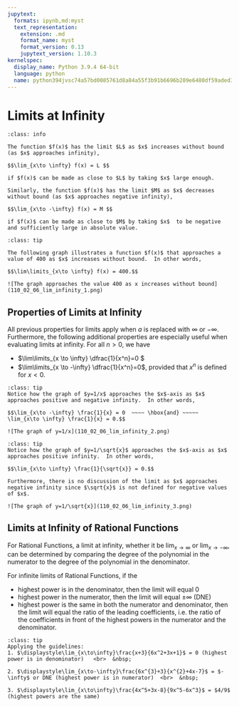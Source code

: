 ```yaml
---
jupytext:
  formats: ipynb,md:myst
  text_representation:
    extension: .md
    format_name: myst
    format_version: 0.13
    jupytext_version: 1.10.3
kernelspec:
  display_name: Python 3.9.4 64-bit
  language: python
  name: python394jvsc74a57bd0085761d8a84a55f3b91b6696b289e6480df59aded311489218ab7e58f5e20cd3
---
```

# Limits at Infinity

```{admonition} Definition
:class: info

The function $f(x)$ has the limit $L$ as $x$ increases without bound (as $x$ approaches infinity), 

$$\lim_{x\to \infty} f(x) = L $$ 

if $f(x)$ can be made as close to $L$ by taking $x$ large enough.

Similarly, the function $f(x)$ has the limit $M$ as $x$ decreases without bound (as $x$ approaches negative infinity), 

$$\lim_{x\to -\infty} f(x) = M $$ 

if $f(x)$ can be made as close to $M$ by taking $x$  to be negative and sufficiently large in absolute value.
```

```{admonition} Example
:class: tip

The following graph illustrates a function $f(x)$ that approaches a value of 400 as $x$ increases without bound.  In other words, 

$$\lim\limits_{x\to \infty} f(x) = 400.$$

![The graph approaches the value 400 as x increases without bound](110_02_06_lim_infinity_1.png)
```

## Properties of Limits at Infinity

All previous properties for limits apply when $a$ is replaced with $\infty$ or $-\infty$.  Furthermore, the following additional properties are especially useful when evaluating limits at infinity.  For all $n>0$, we have

- $\lim\limits_{x \to \infty} \dfrac{1}{x^n}=0 $
- $\lim\limits_{x \to -\infty} \dfrac{1}{x^n}=0$, provided that $x^n$ is defined for $x<0$.


```{admonition} Example
:class: tip
Notice how the graph of $y=1/x$ approaches the $x$-axis as $x$ approaches positive and negative infinity.  In other words,

$$\lim_{x\to -\infty} \frac{1}{x} = 0  ~~~~ \hbox{and} ~~~~~ \lim_{x\to \infty} \frac{1}{x} = 0.$$

![The graph of y=1/x](110_02_06_lim_infinity_2.png)
```

```{admonition} Example
:class: tip
Notice how the graph of $y=1/\sqrt{x}$ approaches the $x$-axis as $x$ approaches positive infinity.  In other words,

$$\lim_{x\to \infty} \frac{1}{\sqrt{x}} = 0.$$

Furthermore, there is no discussion of the limit as $x$ approaches negative infinity since $\sqrt{x}$ is not defined for negative values of $x$. 

![The graph of y=1/\sqrt{x}](110_02_06_lim_infinity_3.png)
```

## Limits at Infinity of Rational Functions

For Rational Functions, a limit at infinity, whether it be $\displaystyle\lim_{x\to\infty}$ or $\displaystyle\lim_{x\to -\infty}$, can be determined by comparing the degree of the polynomial in the numerator to the degree of the polynomial in the denominator.

For infinite limits of Rational Functions, if the 
- highest power is in the denominator, then the limit will equal $0$
- highest power in the numerator, then the limit will equal $\pm\infty$ (DNE)
- highest power is the same in both the numerator and denominator, then the limit will equal the ratio of the leading coefficients, i.e. the ratio of the coefficients in front of the highest powers in the numerator and the denominator.

```{admonition} Example
:class: tip
Applying the guidelines:
1. $\displaystyle\lim_{x\to\infty}\frac{x+3}{6x^2+3x+1}$ = 0 (highest power is in denominator)   <br>  &nbsp;

2. $\displaystyle\lim_{x\to-\infty}\frac{6x^{3}+3}{x^{2}+4x-7}$ = $-\infty$ or DNE (highest power is in numerator)  <br>  &nbsp;

3. $\displaystyle\lim_{x\to\infty}\frac{4x^5+3x-8}{9x^5-6x^3}$ = $4/9$ (highest powers are the same)  
```